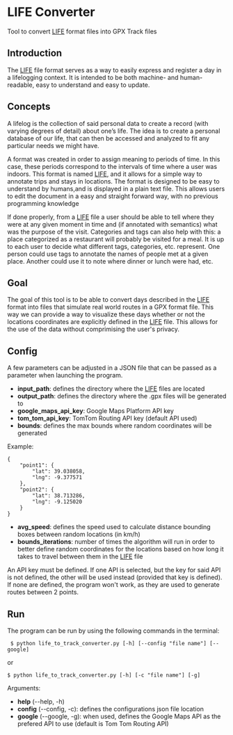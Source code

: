 # LIFE Converter

Tool to convert [LIFE](https://github.com/domiriel/LIFE) format files into GPX Track files

## Introduction

The [LIFE](https://github.com/domiriel/LIFE) file format serves as a way to easily express and register a day in a lifelogging context. It is intended to be both machine- and human-readable, easy to understand and easy to update.

## Concepts

A lifelog is the collection of said personal
data to create a record (with varying degrees of detail) about one’s life. The idea is to create a personal database of our life, that can then
be accessed and analyzed to fit any particular needs we might have.

A format was created in order to assign meaning to periods of time. In this case, these periods correspond to the intervals of time where a user was indoors. This format is named [LIFE](https://github.com/domiriel/LIFE), and it allows for a simple way to annotate trips and stays in locations. The format is designed to be easy to understand by humans,and is displayed in a plain text file. This allows users to edit the document in a easy and straight forward way, with no previous programming knowledge

If done properly, from a [LIFE](https://github.com/domiriel/LIFE) file a user should be able to tell where they were at any given moment in time and (if annotated with semantics) what was the purpose of the visit. Categories and tags can also help with this: a place categorized as a restaurant will probably be visited for a meal. It is up to each user to decide what different tags, categories, etc. represent. One person could use tags to annotate the names of people met at a given place. Another could use it to note where dinner or lunch were had, etc.

## Goal

The goal of this tool is to be able to convert days described in the [LIFE](https://github.com/domiriel/LIFE) format into files that simulate real world routes in a GPX format file. This way we can provide a way to visualize these days whether or not the locations coordinates are explicitly defined in the [LIFE](https://github.com/domiriel/LIFE) file. This allows for the use of the data without comprimising the user's privacy. 

## Config

A few parameters can be adjusted in a JSON file that can be passed as a parameter when launching the program.

- **input_path**: defines the directory where the [LIFE](https://github.com/domiriel/LIFE) files are located
- **output_path**: defines the directory where the .gpx files will be generated to
- **google_maps_api_key**: Google Maps Platform API key 
- **tom_tom_api_key**: TomTom Routing API key (default API used)
- **bounds**: defines the max bounds where random coordinates will be generated

Example:
```
{ 
    "point1": {
        "lat": 39.038058, 
        "lng": -9.377571
    },
    "point2": {
        "lat": 38.713286,
        "lng": -9.125020
    }
}
```
- **avg_speed**: defines the speed used to calculate distance bounding boxes between random locations (in km/h)
- **bounds_iterations**: number of times the algorithm will run in order to better define random coordinates for the locations based on how long it takes to travel between them in the [LIFE](https://github.com/domiriel/LIFE) file

An API key must be defined. If one API is selected, but the key for said API is not defined, the other will be used instead (provided that key is defined). If none are defined, the program won't work, as they are used to generate routes between 2 points.

## Run

The program can be run by using the following commands in the terminal:

```
 $ python life_to_track_converter.py [-h] [--config "file name"] [--google] 
```

or

```
$ python life_to_track_converter.py [-h] [-c "file name"] [-g] 
```

Arguments:
- **help** (--help, -h)
- **config** (--config, -c): defines the configurations json file location  
- **google** (--google, -g): when used, defines the Google Maps API as the prefered API to use (default is Tom Tom Routing API)